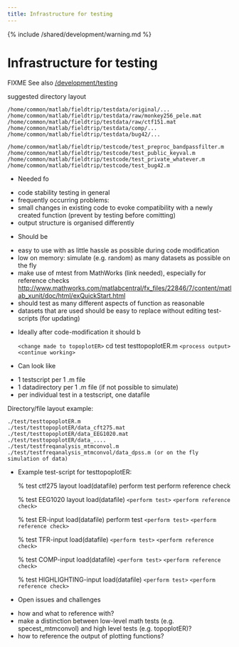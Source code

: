 ```yaml
---
title: Infrastructure for testing
---
```


{% include /shared/development/warning.md %}

# Infrastructure for testing

FIXME See also [/development/testing](/development/project/testing)

suggested directory layout

	
	/home/common/matlab/fieldtrip/testdata/original/...
	/home/common/matlab/fieldtrip/testdata/raw/monkey256_pele.mat
	/home/common/matlab/fieldtrip/testdata/raw/ctf151.mat
	/home/common/matlab/fieldtrip/testdata/comp/...
	/home/common/matlab/fieldtrip/testdata/bug42/...
	
	/home/common/matlab/fieldtrip/testcode/test_preproc_bandpassfilter.m
	/home/common/matlab/fieldtrip/testcode/test_public_keyval.m
	/home/common/matlab/fieldtrip/testcode/test_private_whatever.m
	/home/common/matlab/fieldtrip/testcode/test_bug42.m

*  Needed fo
- code stability testing in general 
- frequently occurring problems:
- small changes in existing code to evoke compatibility with a newly created function (prevent by testing before comitting)
- output structure is organised differently 

 

*  Should be
- easy to use with as little hassle as possible during code modification 
- low on memory: simulate (e.g. random) as many datasets as possible on the fly 
- make use of mtest from MathWorks (link needed), especially for reference checks 
http://www.mathworks.com/matlabcentral/fx_files/22846/7/content/matlab_xunit/doc/html/exQuickStart.html
- should test as many different aspects of function as reasonable 
- datasets that are used should be easy to replace without editing test-scripts (for updating) 

*  Ideally after code-modification it should b

    `<change made to topoplotER>`
    cd test
    testtopoplotER.m
    `<process output>`
    `<continue working>`

 

*  Can look like
- 1 testscript per 1 .m file 
- 1 datadirectory per 1 .m file (if not possible to simulate) 
- per individual test in a testscript, one datafile 

Directory/file layout example: 

    ./test/testtopoplotER.m 
    ./test/testtopoplotER/data_cft275.mat 
    ./test/testtopoplotER/data_EEG1020.mat 
    ./test/testtopoplotER/data_....  
    ./test/testfreqanalysis_mtmconvol.m 
    ./test/testfreqanalysis_mtmconvol/data_dpss.m (or on the fly simulation of data)

*  Example test-script for testtopoplotER: 

    % test ctf275 layout
    load(datafile) 
    perform test 
    perform reference check 
    
    % test EEG1020 layout
    load(datafile)
    `<perform test>` 
    `<perform reference check>`
    
    % test ER-input
    load(datafile) 
    perform test 
    `<perform test>` 
    `<perform reference check>`
    
    % test TFR-input
    load(datafile)
    `<perform test>` 
    `<perform reference check>`
    
    % test COMP-input
    load(datafile)
    `<perform test>` 
    `<perform reference check>`
    
    % test HIGHLIGHTING-input
    load(datafile)
    `<perform test>` 
    `<perform reference check>`

 

*  Open issues and challenges
- how and what to reference with?  
- make a distinction between low-level math tests (e.g. specest_mtmconvol) and high level tests (e.g. topoplotER)?
- how to reference the output of plotting functions? 

